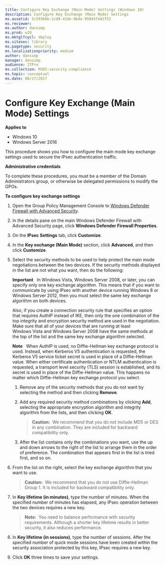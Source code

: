 ```yaml
---
title: Configure Key Exchange (Main Mode) Settings (Windows 10)
description: Configure Key Exchange (Main Mode) Settings
ms.assetid: 5c593b6b-2cd9-43de-9b4e-95943fe82f52
ms.reviewer: 
ms.author: dansimp
ms.prod: w10
ms.mktglfcycl: deploy
ms.sitesec: library
ms.pagetype: security
ms.localizationpriority: medium
author: dansimp
manager: dansimp
audience: ITPro
ms.collection: M365-security-compliance
ms.topic: conceptual
ms.date: 08/17/2017
---
```


# Configure Key Exchange (Main Mode) Settings

**Applies to**
-   Windows 10
-   Windows Server 2016

This procedure shows you how to configure the main mode key exchange settings used to secure the IPsec authentication traffic.

**Administrative credentials**

To complete these procedures, you must be a member of the Domain Administrators group, or otherwise be delegated permissions to modify the GPOs.

**To configure key exchange settings**

1. Open the Group Policy Management Console to [Windows Defender Firewall with Advanced Security](open-the-group-policy-management-console-to-windows-firewall-with-advanced-security.md).

2.  In the details pane on the main Windows Defender Firewall with Advanced Security page, click **Windows Defender Firewall Properties**.

3.  On the **IPsec Settings** tab, click **Customize**.

4.  In the **Key exchange (Main Mode)** section, click **Advanced**, and then click **Customize**.

5.  Select the security methods to be used to help protect the main mode negotiations between the two devices. If the security methods displayed in the list are not what you want, then do the following:

    **Important**  
    In Windows Vista, Windows Server 2008, or later, you can specify only one key exchange algorithm. This means that if you want to communicate by using IPsec with another device running Windows 8 or Windows Server 2012, then you must select the same key exchange algorithm on both devices.

    Also, if you create a connection security rule that specifies an option that requires AuthIP instead of IKE, then only the one combination of the top integrity and encryption security method are used in the negotiation. Make sure that all of your devices that are running at least Windows Vista and Windows Server 2008 have the same methods at the top of the list and the same key exchange algorithm selected.

    **Note**  
    When AuthIP is used, no Diffie-Hellman key exchange protocol is used. Instead, when Kerberos V5 authentication is requested, the Kerberos V5 service ticket secret is used in place of a Diffie-Hellman value. When either certificate authentication or NTLM authentication is requested, a transport level security (TLS) session is established, and its secret is used in place of the Diffie-Hellman value. This happens no matter which Diffie-Hellman key exchange protocol you select.

    1.  Remove any of the security methods that you do not want by selecting the method and then clicking **Remove**.

    2.  Add any required security method combinations by clicking **Add**, selecting the appropriate encryption algorithm and integrity algorithm from the lists, and then clicking **OK**.

        >**Caution:**  We recommend that you do not include MD5 or DES in any combination. They are included for backward compatibility only.

    3.  After the list contains only the combinations you want, use the up and down arrows to the right of the list to arrange them in the order of preference. The combination that appears first in the list is tried first, and so on.

6.  From the list on the right, select the key exchange algorithm that you want to use.

    >**Caution:**  We recommend that you do not use Diffie-Hellman Group 1. It is included for backward compatibility only. 

7.  In **Key lifetime (in minutes)**, type the number of minutes. When the specified number of minutes has elapsed, any IPsec operation between the two devices requires a new key.

    >**Note:**  You need to balance performance with security requirements. Although a shorter key lifetime results in better security, it also reduces performance.

8.  In **Key lifetime (in sessions)**, type the number of sessions. After the specified number of quick mode sessions have been created within the security association protected by this key, IPsec requires a new key.

9.  Click **OK** three times to save your settings.
